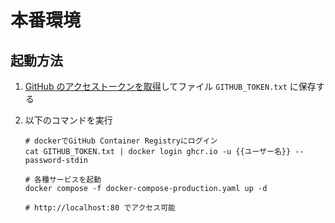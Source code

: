 # 本番環境

## 起動方法

1. [GitHub のアクセストークンを取得](https://github.com/settings/tokens)してファイル `GITHUB_TOKEN.txt` に保存する
2. 以下のコマンドを実行

   ```
   # dockerでGitHub Container Registryにログイン
   cat GITHUB_TOKEN.txt | docker login ghcr.io -u {{ユーザー名}} --password-stdin

   # 各種サービスを起動
   docker compose -f docker-compose-production.yaml up -d

   # http://localhost:80 でアクセス可能
   ```
